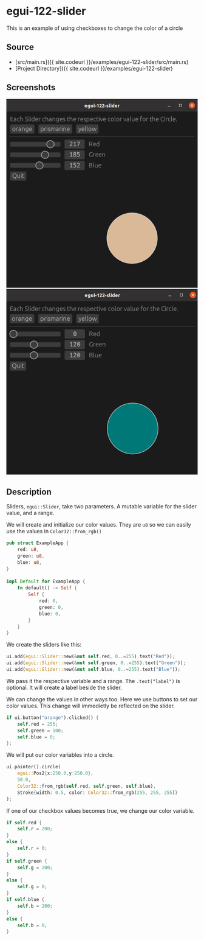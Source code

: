 
# egui-122-slider

This is an example of using checkboxes to change the color of a circle

## Source
- [src/main.rs]({{ site.codeurl }}/examples/egui-122-slider/src/main.rs)
- [Project Directory]({{ site.codeurl }}/examples/egui-122-slider)


## Screenshots

![Screenshot](screen1.png)
![Screenshot](screen2.png)

## Description
Sliders, `egui::Slider`, take two parameters. A mutable variable for the slider value, and a range.

We will create and initialize our color values. They are `u8` so we can easily use the values in `Color32::from_rgb()`
```rust
pub struct ExampleApp {
    red: u8,
    green: u8,
    blue: u8,
}

impl Default for ExampleApp {
    fn default() -> Self {
        Self {
            red: 0,
            green: 0,
            blue: 0,
        }
    }
}
```

We create the sliders like this:
```rust
ui.add(egui::Slider::new(&mut self.red, 0..=255).text("Red"));
ui.add(egui::Slider::new(&mut self.green, 0..=255).text("Green"));
ui.add(egui::Slider::new(&mut self.blue, 0..=255).text("Blue"));
```
We pass it the respective variable and a range. The `.text("label")` is optional. It will create a label beside the slider.


We can change the values in other ways too. Here we use buttons to set our color values. This change will immedietly be reflected on the slider.
```rust
if ui.button("orange").clicked() {
    self.red = 255;
    self.green = 100;
    self.blue = 0;
};
```

We will put our color variables into a circle.

```rust
ui.painter().circle(
    egui::Pos2{x:250.0,y:250.0},
    50.0, 
    Color32::from_rgb(self.red, self.green, self.blue), 
    Stroke{width: 0.5, color: Color32::from_rgb(255, 255, 255)}
);
```

If one of our checkbox values becomes true, we change our color variable.

```rust
if self.red {
    self.r = 200;
}
else {
    self.r = 0;
}
if self.green {
    self.g = 200;
}
else {
    self.g = 0;
}
if self.blue {
    self.b = 200;
}
else {
    self.b = 0;
}
```





